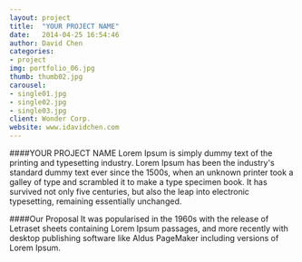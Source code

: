```yaml
---
layout: project
title:  "YOUR PROJECT NAME"
date:   2014-04-25 16:54:46
author: David Chen
categories:
- project
img: portfolio_06.jpg
thumb: thumb02.jpg
carousel:
- single01.jpg
- single02.jpg
- single03.jpg
client: Wonder Corp.
website: www.idavidchen.com
---
```

####YOUR PROJECT NAME
Lorem Ipsum is simply dummy text of the printing and typesetting industry. Lorem Ipsum has been the industry's standard dummy text ever since the 1500s, when an unknown printer took a galley of type and scrambled it to make a type specimen book. It has survived not only five centuries, but also the leap into electronic typesetting, remaining essentially unchanged.

####Our Proposal
It was popularised in the 1960s with the release of Letraset sheets containing Lorem Ipsum passages, and more recently with desktop publishing software like Aldus PageMaker including versions of Lorem Ipsum.